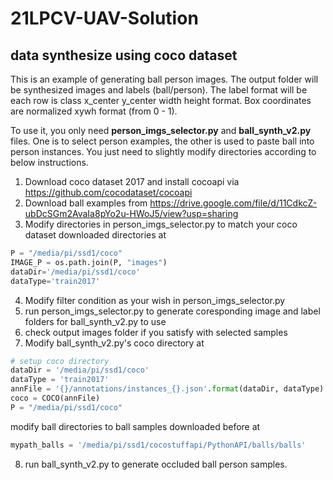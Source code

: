 # 21LPCV-UAV-Solution

## data synthesize using coco dataset
This is an example of generating ball person images. The output folder will be synthesized images and labels (ball/person). The label format will be each row is class x_center y_center width height format.
Box coordinates are normalized xywh format (from 0 - 1). 

To use it, you only need **person_imgs_selector.py** and **ball_synth_v2.py** files. One is to select person examples, the other is used to paste ball into person instances. You just need to slightly modify directories according to below instructions. 

1. Download coco dataset 2017 and install cocoapi via https://github.com/cocodataset/cocoapi 
2. Download ball examples from https://drive.google.com/file/d/11CdkcZ-ubDcSGm2AvaIa8pYo2u-HWoJ5/view?usp=sharing
3. Modify directories in person_imgs_selector.py to match your coco dataset downloaded directories at 

```python 
P = "/media/pi/ssd1/coco"
IMAGE_P = os.path.join(P, "images")
dataDir='/media/pi/ssd1/coco'
dataType='train2017'
```
4. Modify filter condition as your wish in person_imgs_selector.py
5. run person_imgs_selector.py to generate coresponding image and label folders for ball_synth_v2.py to use
6. check output images folder if you satisfy with selected samples
7. Modify ball_synth_v2.py's coco directory at
```python 
# setup coco directory
dataDir = '/media/pi/ssd1/coco'
dataType = 'train2017'
annFile = '{}/annotations/instances_{}.json'.format(dataDir, dataType)
coco = COCO(annFile)
P = "/media/pi/ssd1/coco"
```
modify ball directories to ball samples downloaded before at 
```python
mypath_balls = '/media/pi/ssd1/cocostuffapi/PythonAPI/balls/balls'
```
8. run ball_synth_v2.py to generate occluded ball person samples. 






